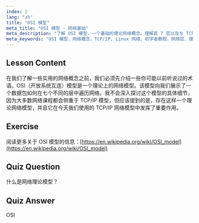 ```yaml
---
index: 2
lang: "zh"
title: "OSI 模型"
meta_title: "OSI 模型 - 网络基础"
meta_description: "了解 OSI 模型，一个基础的理论网络概念。理解其 7 层以及与 TCP/IP 的关系。针对初学者的必备 Linux 网络指南。"
meta_keywords: "OSI 模型，网络概念，TCP/IP, Linux 网络，初学者教程，网络层，理论模型"
---
```


## Lesson Content

在我们了解一些实用的网络概念之前，我们必须先介绍一些你可能以前听说过的术语。OSI（开放系统互连）模型是一个理论上的网络模型。该模型向我们展示了一个数据包如何在七个不同的层中遍历网络。我不会深入探讨这个模型的具体细节，因为大多数网络课程都会侧重于 TCP/IP 模型，但应该提到的是，存在这样一个理论网络模型，并且它在今天我们使用的 TCP/IP 网络模型中发挥了重要作用。

## Exercise

阅读更多关于 OSI 模型的信息：[https://en.wikipedia.org/wiki/OSI_model](https://en.wikipedia.org/wiki/OSI_model)

## Quiz Question

什么是网络理论模型？

## Quiz Answer

OSI

